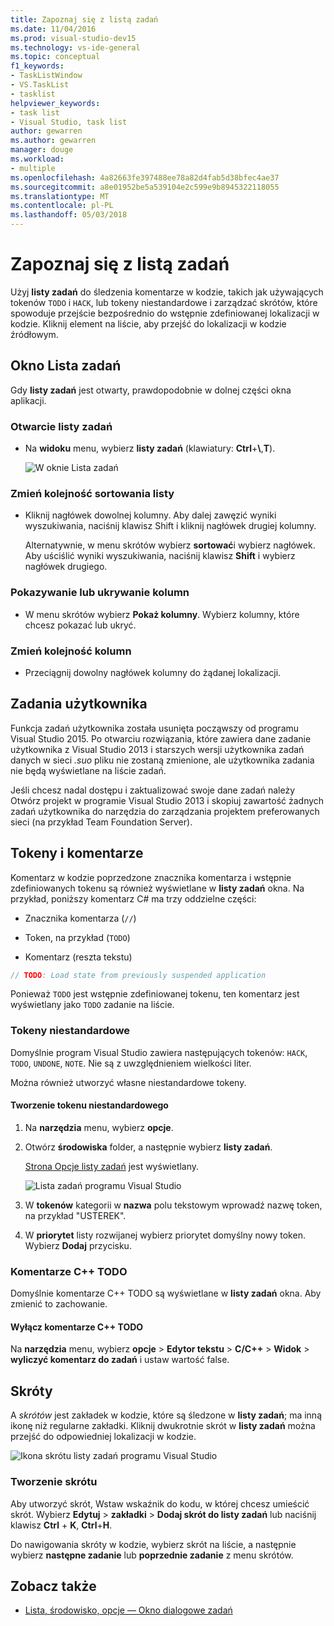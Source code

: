 ```yaml
---
title: Zapoznaj się z listą zadań
ms.date: 11/04/2016
ms.prod: visual-studio-dev15
ms.technology: vs-ide-general
ms.topic: conceptual
f1_keywords:
- TaskListWindow
- VS.TaskList
- tasklist
helpviewer_keywords:
- task list
- Visual Studio, task list
author: gewarren
ms.author: gewarren
manager: douge
ms.workload:
- multiple
ms.openlocfilehash: 4a82663fe397488ee78a82d4fab5d38bfec4ae37
ms.sourcegitcommit: a8e01952be5a539104e2c599e9b8945322118055
ms.translationtype: MT
ms.contentlocale: pl-PL
ms.lasthandoff: 05/03/2018
---
```

# <a name="use-the-task-list"></a>Zapoznaj się z listą zadań

Użyj **listy zadań** do śledzenia komentarze w kodzie, takich jak używających tokenów `TODO` i `HACK`, lub tokeny niestandardowe i zarządzać skrótów, które spowoduje przejście bezpośrednio do wstępnie zdefiniowanej lokalizacji w kodzie. Kliknij element na liście, aby przejść do lokalizacji w kodzie źródłowym.

## <a name="the-task-list-window"></a>Okno Lista zadań

Gdy **listy zadań** jest otwarty, prawdopodobnie w dolnej części okna aplikacji.

### <a name="open-the-task-list"></a>Otwarcie listy zadań

- Na **widoku** menu, wybierz **listy zadań** (klawiatury: **Ctrl**+**\\**,**T**).

    ![W oknie Lista zadań](../ide/media/vs2015_task_list.png "vs2015_task_list")

### <a name="change-the-sort-order-of-the-list"></a>Zmień kolejność sortowania listy

- Kliknij nagłówek dowolnej kolumny. Aby dalej zawęzić wyniki wyszukiwania, naciśnij klawisz Shift i kliknij nagłówek drugiej kolumny.

     Alternatywnie, w menu skrótów wybierz **sortować**i wybierz nagłówek. Aby uściślić wyniki wyszukiwania, naciśnij klawisz **Shift** i wybierz nagłówek drugiego.

### <a name="show-or-hide-columns"></a>Pokazywanie lub ukrywanie kolumn

- W menu skrótów wybierz **Pokaż kolumny**. Wybierz kolumny, które chcesz pokazać lub ukryć.

### <a name="change-the-order-of-the-columns"></a>Zmień kolejność kolumn

- Przeciągnij dowolny nagłówek kolumny do żądanej lokalizacji.

## <a name="user-tasks"></a>Zadania użytkownika

Funkcja zadań użytkownika została usunięta począwszy od programu Visual Studio 2015. Po otwarciu rozwiązania, które zawiera dane zadanie użytkownika z Visual Studio 2013 i starszych wersji użytkownika zadań danych w sieci *.suo* pliku nie zostaną zmienione, ale użytkownika zadania nie będą wyświetlane na liście zadań.

Jeśli chcesz nadal dostępu i zaktualizować swoje dane zadań należy Otwórz projekt w programie Visual Studio 2013 i skopiuj zawartość żadnych zadań użytkownika do narzędzia do zarządzania projektem preferowanych sieci (na przykład Team Foundation Server).

## <a name="tokens-and-comments"></a>Tokeny i komentarze

Komentarz w kodzie poprzedzone znacznika komentarza i wstępnie zdefiniowanych tokenu są również wyświetlane w **listy zadań** okna. Na przykład, poniższy komentarz C# ma trzy oddzielne części:

- Znacznika komentarza (`//`)

- Token, na przykład (`TODO`)

- Komentarz (reszta tekstu)

```csharp
// TODO: Load state from previously suspended application
```

Ponieważ `TODO` jest wstępnie zdefiniowanej tokenu, ten komentarz jest wyświetlany jako `TODO` zadanie na liście.

###  <a name="customTokens"></a> Tokeny niestandardowe

Domyślnie program Visual Studio zawiera następujących tokenów: `HACK`, `TODO`, `UNDONE`, `NOTE`. Nie są z uwzględnieniem wielkości liter.

Można również utworzyć własne niestandardowe tokeny.

#### <a name="create-a-custom-token"></a>Tworzenie tokenu niestandardowego

1. Na **narzędzia** menu, wybierz **opcje**.

2. Otwórz **środowiska** folder, a następnie wybierz **listy zadań**.

     [Strona Opcje listy zadań](../ide/reference/task-list-environment-options-dialog-box.md) jest wyświetlany.

     ![Lista zadań programu Visual Studio](../ide/media/vs2015_task_list_options.png "vs2015_task_list_options")

3. W **tokenów** kategorii w **nazwa** polu tekstowym wprowadź nazwę token, na przykład "USTEREK".

4. W **priorytet** listy rozwijanej wybierz priorytet domyślny nowy token. Wybierz **Dodaj** przycisku.

###  <a name="cppComments"></a> Komentarze C++ TODO

Domyślnie komentarze C++ TODO są wyświetlane w **listy zadań** okna. Aby zmienić to zachowanie.

#### <a name="turn-off-c-todo-comments"></a>Wyłącz komentarze C++ TODO

Na **narzędzia** menu, wybierz **opcje** > **Edytor tekstu** > **C/C++**  >   **Widok** > **wyliczyć komentarz do zadań** i ustaw wartość false.

## <a name="shortcuts"></a>Skróty

A *skrótów* jest zakładek w kodzie, które są śledzone w **listy zadań**; ma inną ikonę niż regularne zakładki. Kliknij dwukrotnie skrót w **listy zadań** można przejść do odpowiedniej lokalizacji w kodzie.

![Ikona skrótu listy zadań programu Visual Studio](../ide/media/vs2015_task_list_bookmark.png "vs2015_task_list_bookmark")

### <a name="create-a-shortcut"></a>Tworzenie skrótu

Aby utworzyć skrót, Wstaw wskaźnik do kodu, w której chcesz umieścić skrót. Wybierz **Edytuj** > **zakładki** > **Dodaj skrót do listy zadań** lub naciśnij klawisz **Ctrl** + **K**, **Ctrl**+**H**.

Do nawigowania skróty w kodzie, wybierz skrót na liście, a następnie wybierz **następne zadanie** lub **poprzednie zadanie** z menu skrótów.

## <a name="see-also"></a>Zobacz także

- [Lista, środowisko, opcje — Okno dialogowe zadań](../ide/reference/task-list-environment-options-dialog-box.md)